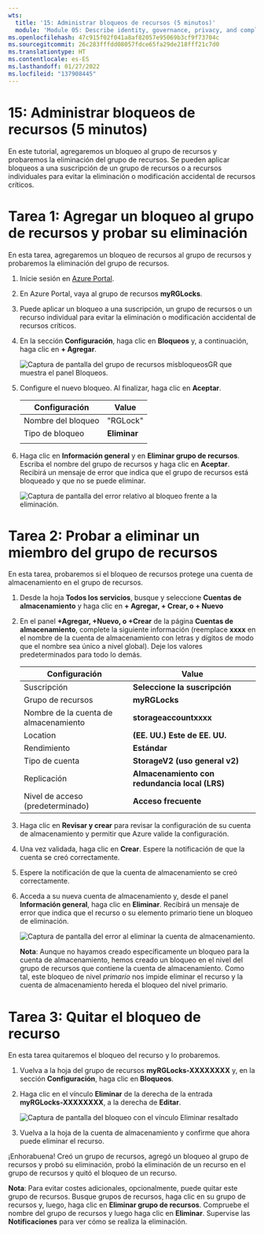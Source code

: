 ```yaml
---
wts:
  title: '15: Administrar bloqueos de recursos (5 minutos)'
  module: 'Module 05: Describe identity, governance, privacy, and compliance features'
ms.openlocfilehash: 47c915f02f041a8af82057e95069b3cf9f73704c
ms.sourcegitcommit: 26c283fffdd08057fdce65fa29de218fff21c7d0
ms.translationtype: HT
ms.contentlocale: es-ES
ms.lasthandoff: 01/27/2022
ms.locfileid: "137908445"
---
```

# <a name="15---manage-resource-locks-5-min"></a>15: Administrar bloqueos de recursos (5 minutos)

En este tutorial, agregaremos un bloqueo al grupo de recursos y probaremos la eliminación del grupo de recursos. Se pueden aplicar bloqueos a una suscripción de un grupo de recursos o a recursos individuales para evitar la eliminación o modificación accidental de recursos críticos.  


# <a name="task-1--add-a-lock-to-the-resource-group-and-test-deletion"></a>Tarea 1:  Agregar un bloqueo al grupo de recursos y probar su eliminación

En esta tarea, agregaremos un bloqueo de recursos al grupo de recursos y probaremos la eliminación del grupo de recursos. 

1. Inicie sesión en [Azure Portal](https://portal.azure.com).

2. En Azure Portal, vaya al grupo de recursos **myRGLocks**.

3. Puede aplicar un bloqueo a una suscripción, un grupo de recursos o un recurso individual para evitar la eliminación o modificación accidental de recursos críticos. 

4. En la sección **Configuración**, haga clic en **Bloqueos** y, a continuación, haga clic en **+ Agregar**. 

    ![Captura de pantalla del grupo de recursos misbloqueosGR que muestra el panel Bloqueos.](../images/1601.png)

5. Configure el nuevo bloqueo. Al finalizar, haga clic en **Aceptar**. 

    | Configuración | Value |
    | -- | -- |
    | Nombre del bloqueo | "RGLock" |
    | Tipo de bloqueo | **Eliminar** |
    | | |

6. Haga clic en **Información general** y en **Eliminar grupo de recursos**. Escriba el nombre del grupo de recursos y haga clic en **Aceptar**. Recibirá un mensaje de error que indica que el grupo de recursos está bloqueado y que no se puede eliminar.

    ![Captura de pantalla del error relativo al bloqueo frente a la eliminación.](../images/1602.png)

# <a name="task-2-test-deleting-a-member-of-the-resource-group"></a>Tarea 2: Probar a eliminar un miembro del grupo de recursos

En esta tarea, probaremos si el bloqueo de recursos protege una cuenta de almacenamiento en el grupo de recursos. 

1. Desde la hoja **Todos los servicios**, busque y seleccione **Cuentas de almacenamiento** y haga clic en **+ Agregar, + Crear, o + Nuevo** 

2. En el panel **+Agregar, +Nuevo, o +Crear** de la página **Cuentas de almacenamiento**, complete la siguiente información (reemplace **xxxx** en el nombre de la cuenta de almacenamiento con letras y dígitos de modo que el nombre sea único a nivel global). Deje los valores predeterminados para todo lo demás.

    | Configuración | Value | 
    | --- | --- |
    | Suscripción | **Seleccione la suscripción** |
    | Grupo de recursos | **myRGLocks** |
    | Nombre de la cuenta de almacenamiento | **storageaccountxxxx** |
    | Location | **(EE. UU.) Este de EE. UU.**  |
    | Rendimiento | **Estándar** |
    | Tipo de cuenta | **StorageV2 (uso general v2)** |
    | Replicación | **Almacenamiento con redundancia local (LRS)** |
    | Nivel de acceso (predeterminado) | **Acceso frecuente** |
   

3. Haga clic en **Revisar y crear** para revisar la configuración de su cuenta de almacenamiento y permitir que Azure valide la configuración. 

4. Una vez validada, haga clic en **Crear**. Espere la notificación de que la cuenta se creó correctamente. 

5.  Espere la notificación de que la cuenta de almacenamiento se creó correctamente. 

6. Acceda a su nueva cuenta de almacenamiento y, desde el panel **Información general**, haga clic en **Eliminar**. Recibirá un mensaje de error que indica que el recurso o su elemento primario tiene un bloqueo de eliminación. 

    ![Captura de pantalla del error al eliminar la cuenta de almacenamiento.](../images/1603.png)

    **Nota**: Aunque no hayamos creado específicamente un bloqueo para la cuenta de almacenamiento, hemos creado un bloqueo en el nivel del grupo de recursos que contiene la cuenta de almacenamiento. Como tal, este bloqueo de nivel *primario* nos impide eliminar el recurso y la cuenta de almacenamiento hereda el bloqueo del nivel primario.

# <a name="task-3-remove-the-resource-lock"></a>Tarea 3: Quitar el bloqueo de recurso

En esta tarea quitaremos el bloqueo del recurso y lo probaremos. 

1. Vuelva a la hoja del grupo de recursos **myRGLocks-XXXXXXXX** y, en la sección **Configuración**, haga clic en **Bloqueos**.
    
2. Haga clic en el vínculo **Eliminar** de la derecha de la entrada **myRGLocks-XXXXXXXX**, a la derecha de **Editar**.

    ![Captura de pantalla del bloqueo con el vínculo Eliminar resaltado](../images/1604.png)

3. Vuelva a la hoja de la cuenta de almacenamiento y confirme que ahora puede eliminar el recurso.

¡Enhorabuena! Creó un grupo de recursos, agregó un bloqueo al grupo de recursos y probó su eliminación, probó la eliminación de un recurso en el grupo de recursos y quitó el bloqueo de un recurso. 

**Nota**: Para evitar costes adicionales, opcionalmente, puede quitar este grupo de recursos. Busque grupos de recursos, haga clic en su grupo de recursos y, luego, haga clic en **Eliminar grupo de recursos**. Compruebe el nombre del grupo de recursos y luego haga clic en **Eliminar**. Supervise las **Notificaciones** para ver cómo se realiza la eliminación.
